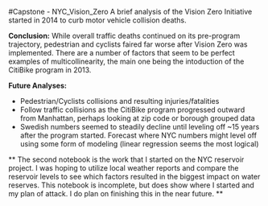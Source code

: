 #Capstone - NYC_Vision_Zero
A brief analysis of the Vision Zero Initiative started in 2014 to curb motor vehicle collision deaths.

**Conclusion:**
While overall traffic deaths continued on its pre-program trajectory, pedestrian and cyclists faired far worse after Vision Zero was implemented. There are a number of factors that seem to be perfect examples of multicollinearity, the main one being the intoduction of the CitiBike program in 2013.

**Future Analyses:**
- Pedestrian/Cyclists collisions and resulting injuries/fatalities
- Follow traffic collisions as the CitiBike program progressed outward from Manhattan, perhaps looking at zip code or borough grouped data
- Swedish numbers seemed to steadily decline until leveling off ~15 years after the program started. Forecast where NYC numbers might level off using some form of modeling (linear regression seems the most logical)

** The second notebook is the work that I started on the NYC reservoir project. I was hoping to utilize local weather reports and compare the reservoir levels to see which factors resulted in the biggest impact on water reserves. This notebook is incomplete, but does show where I started and my plan of attack. I do plan on finishing this in the near future. **
